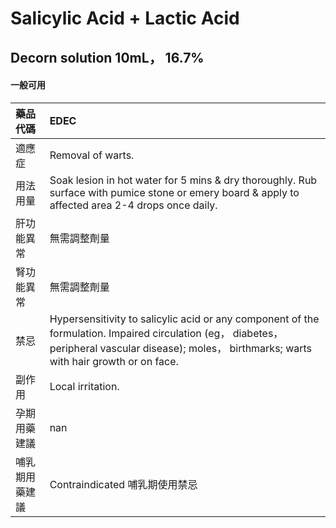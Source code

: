 # Salicylic Acid + Lactic Acid

## Decorn solution 10mL， 16.7%

#### 一般可用

| 藥品代碼       | EDEC                                                                                                                                                                                               |
|:---------------|:---------------------------------------------------------------------------------------------------------------------------------------------------------------------------------------------------|
| 適應症         | Removal of warts.                                                                                                                                                                                  |
| 用法用量       | Soak lesion in hot water for 5 mins & dry thoroughly. Rub surface with pumice stone or emery board & apply to affected area 2-4 drops once daily.                                                  |
| 肝功能異常     | 無需調整劑量                                                                                                                                                                                       |
| 腎功能異常     | 無需調整劑量                                                                                                                                                                                       |
| 禁忌           | Hypersensitivity to salicylic acid or any component of the formulation. Impaired circulation (eg， diabetes， peripheral vascular disease); moles， birthmarks; warts with hair growth or on face. |
| 副作用         | Local irritation.                                                                                                                                                                                  |
| 孕期用藥建議   | nan                                                                                                                                                                                                |
| 哺乳期用藥建議 | Contraindicated 哺乳期使用禁忌                                                                                                                                                                     |

